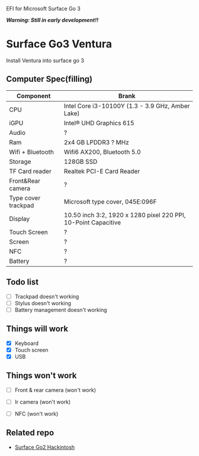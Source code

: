 EFI for Microsoft Surface Go 3

***Warning: Still in early development!!***

# Surface Go3 Ventura
Install Ventura into surface go 3

## Computer Spec(filling)

| Component        | Brank                              |
| ---------------- | ---------------------------------- |
| CPU              | Intel Core i3-10100Y (1.3 - 3.9 GHz, Amber Lake) |
| iGPU             | Intel® UHD Graphics 615            |
| Audio            | ?          |
| Ram              | 2x4 GB LPDDR3 ? MHz                |
| Wifi + Bluetooth |   Wifi6 AX200, Bluetooth 5.0  |
| Storage             | 128GB SSD       |
| TF Card reader | Realtek PCI-E Card Reader |
|Front&Rear camera| ? |
|Type cover trackpad|Microsoft type cover, 045E:096F|
|Display|10.50 inch 3:2, 1920 x 1280 pixel 220 PPI, 10-Point Capacitive|
|Touch Screen| ? |
|Screen| ? |
|NFC| ? |
|Battery| ? |

## Todo list
- [ ] Trackpad doesn't working
- [ ] Stylus doesn't working
- [ ] Battery management doesn't working

## Things will work
- [x] Keyboard
- [x] Touch screen
- [x] USB

## Things won't work
- [ ] Front & rear camera (won't work)
- [ ] Ir camera (won't work)
- [ ] NFC (won't work)


## Related repo
* [Surface Go2 Hackintosh](https://github.com/kingo132/surface-go2-hackintosh)
